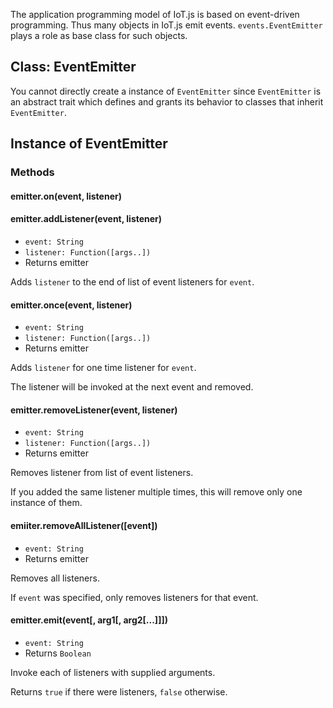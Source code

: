 The application programming model of IoT.js is based on event-driven programming. Thus many objects in IoT.js emit events. `events.EventEmitter` plays a role as base class for such objects.

## Class: EventEmitter
You cannot directly create a instance of `EventEmitter` since `EventEmitter` is an abstract trait which defines and grants its behavior to classes that inherit `EventEmitter`. 

## Instance of EventEmitter

### Methods

#### emitter.on(event, listener)
#### emitter.addListener(event, listener)
* `event: String`
* `listener: Function([args..])`
* Returns emitter

Adds `listener` to the end of list of event listeners for `event`.

#### emitter.once(event, listener)
* `event: String`
* `listener: Function([args..])`
* Returns emitter

Adds `listener` for one time listener for `event`.

The listener will be invoked at the next event and removed.

#### emitter.removeListener(event, listener)
* `event: String`
* `listener: Function([args..])`
* Returns emitter

Removes listener from list of event listeners.

If you added the same listener multiple times, this will remove only one instance of them.
#### emiiter.removeAllListener([event])
* `event: String`
* Returns emitter

Removes all listeners.

If `event` was specified, only removes listeners for that event.

#### emitter.emit(event[, arg1[, arg2[...]]])
* `event: String`
* Returns `Boolean`

Invoke each of listeners with supplied arguments.

Returns `true` if there were listeners, `false` otherwise.
